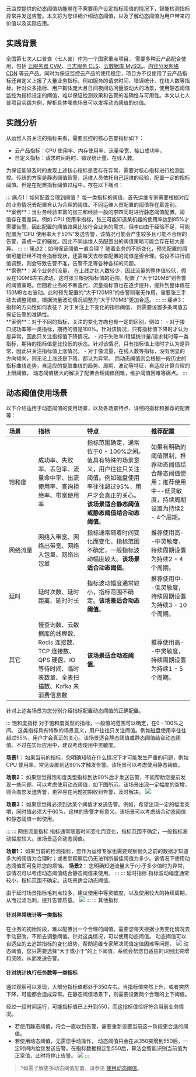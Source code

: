 云监控提供的动态阈值功能够在不需要用户设定指标阈值的情况下，智能检测指标异常并发送告警。本文将为您详细介绍动态阈值，以及了解动态阈值为用户带来的价值以及实际应用。

## 实践背景

全国第七次人口普查（七人普）作为一个国家重点项目， 需要多种云产品配合使用，包括 [云服务器 CVM](https://cloud.tencent.com/document/product/213)、[日志服务 CLS](https://cloud.tencent.com/document/product/614)、[云数据库 MySQL](https://cloud.tencent.com/document/product/236)、[内容分发网络 CDN](https://cloud.tencent.com/document/product/228) 等云产品。同时为保证监控云产品的使用稳定，项目方不仅使用了云产品指标还自定义上报了大量业务指标，例如服务的请求时间、错误统计、在线人数等指标。针对众多指标、用户群体庞大且日间夜间访问量波动大的场景，使用静态阈值监控为指标设定的阈值，难以保证检测效果和告警的准确性与可用性。本文以七人普项目实践为例，解析具体哪些场景可以发挥动态阈值的价值。 


## 实践分析

从运维人员关注的指标来看，需要监控的核心告警指标如下：

- 云产品指标：CPU 使用率、内存使用率、流量带宽、接口成功率。
- 自定义指标：请求时间耗时、错误统计量、在线人数。

为保证能够及时的发现上述核心指标是否存在异常，需要对核心指标进行检测监控。传统的方案是静态阈值告警，运维人员依托自己运维的经验，配置一定的指标阈值。但是在配置指标阈值过程中，存在以下痛点：

<dx-accordion>
::: 痛点1：如何配置合理到阈值？
每一类指标的阈值，首先运维专家需要根据对应的业务情况去配置自认为合理的阈值。不同运维人员配置的阈值存在着差别。<br>
**案例**：当业务经验丰富的张三和经验一般的李四同时进行静态阈值配置，阈值存在着差异。例如 CPU 使用率指标，张三可能知道某机器的使用率达到85%才需要告警，因此配置的阈值效果比较符合业务的需求。但李四由于经验不足，可能配置为“CPU 使用率大于50%”发送告警，该情况可能会产生较多且可能不合理的告警，造成一定的骚扰。因此不同运维人员配置出的阈值策略可能会存在较大差异。
:::
::: 痛点2：如何保证阈值一直合理？
随着业务的不断变化，预先配置的阈值可能已经不符合指标现状，还需每天去检查配置的阈值是否合理。假设不进行阈值调整，则会导致告警不准，告警不足等各种各样的问题。<br>
**案例**：某个业务的流量， 在上线之初人数较少，因此流量的整体值较低，假设在100MB左右波动，这时张三根据指标值的范围，配置了“大于120MB”则告警的阈值策略。但随着业务的不断迭代，流量指标值也在逐步提升，提升到整体值在150MB左右波动。此时预先配置的“大于120MB”的告警则毫无作用，需要张三手动去调整阈值，根据流量波动情况调整为“大于170MB”更加合适。 
:::
::: 痛点3：指标的方向性如何表征？
对于关注上下变化的指标阈值， 则需要设置多条阈值去保证告警的准确性。<br> 
**案例**：对于不同的指标，关注的变化方向也有一定的区别，例如：
- 对于接口成功率等一类指标，期待的值是100%。针对该情况，只有指标值下降时才认为是异常，因此只关注指标值下降情况。
- 对于失败率/错误统计量/请求耗时等一类指标，期待的指标值是比较低的状态。针对该情况，只有指标值上涨时才认为是异常，因此只关注指标值上涨情况。
- 对于像流量，在线人数等指标，没有明显的方向倾向，则无论上涨还是下降，都认为异常。 
  而动态阈值则会根据一段历史的指标曲线走势，自适应的提取曲线的趋势、周期、波动等特征，自适应计算合理的上限阈值。 动态阈值极大的解决了配置合理阈值困难，维护阈值困难等痛点。
  :::
  </dx-accordion>



## 动态阈值使用场景

以下介绍适用于动态阈值的使用场景，以及各场景特点、详细的指标和推荐的配置等：



| 场景                  | 指标                                                         | 特点                                                         | 推荐配置                                                     |
| :-------------------- | :----------------------------------------------------------- | :----------------------------------------------------------- | :----------------------------------------------------------- |
| <nobr>饱和度</nobr>   | 成功率、失败率、丢包率、流量命中率、出流使用率、查询拒绝率、带宽使用率 | 指标范围确定，通常位于0 - 100%之间。值具有特殊的场景意义，用户往往只关注阈值。例如磁盘使用率往往超过95%，用户才会真正的关心。**该场景适合静态阈值或静态阈值结合动态阈值**。 | 如果有明确的阈值限制，推荐动态阈值结合静态阈值使用；推荐使用中--低灵敏度，持续周期设置为持续2 - 4个周期。 |
| <nobr>网络流量</nobr> | 网络入带宽、网络出带宽、网络入包量、网络出包量               | 指标通常随着时间变化而变化，指标范围不确定，一般指标波动幅度较大。**该场景适合动态阈值**。 | 推荐使用高--中灵敏度，持续周期设置为持续2 - 4个周期。        |
| 延时                  | 延时次数、延时距离、延时时长                                 | 指标波动幅度通常较小，指标范围不确定。**该场景适合动态阈值**。 | 推荐使用中--低灵敏度，持续周期设置为持续3 - 10个周期。       |
| 其它                  | 慢查询数、云数据库的线程数、Redis 连接数、TCP 连接数、QPS 硬盘、IO 等待时间、临时表数量、全表扫描数、Kafka 未消费信息数 | **该场景适合动态阈值**。                                     | 推荐使用高--中灵敏度，持续周期设置为持续1 - 5个周期。        |


针对上述各场景为您分别介绍指标配置动态阈值的正确配置。 

<dx-tabs>
::: 饱和度指标
对于饱和度类型的指标，一般值的范围可以确定，在0 - 100%之间。 这类指标具有特殊的场景意义，用户往往只关注阈值。例如磁盘使用率往往超过95%，用户才会真正的关心。该场景适合静态阈值或静态阈值结合动态阈值。不过在实际应用中，建议考虑使用中灵敏度。

**场景1：** 如果当前的指标，您明确知晓在什么情况下才可能发生严重的问题，例如 CPU 使用率，常见设置到达90%才触发告警。该场景可以考虑使用静态阈值。

**场景2：** 如果您觉得饱和度类型指标到达90%后才发送告警，不能帮助您提前发现一些问题，可以考虑使用动态阈值，如下图所示。该场景出现一定幅度的突增，则会向您发送告警，更容易在问题初期收到告警，及时解决。
![](https://main.qcloudimg.com/raw/7c6d6f10a89081d34f11e43daae61b5c.jpg)

**场景3：** 如果您觉得必须到达某个阈值才发送告警。例如，希望出现一定的幅度突增，同时值必须大于60%，这样的告警才有意义。该场景可以考虑结合动态阈值和静态阈值一起使用。 

:::
::: 网络流量指标
指标通常随着时间变化而变化，指标范围不确定，一般指标波动幅度较大。该场景适合动态阈值。

**场景1：** 如果当前的检测指标，您作为运维专家也需要观察很久之前的数据才知道多大的阈值为合理时；或者您观察后仍无法判断最佳阈值为多少。该情况下使用动态阈值即可免除您的烦恼。 
**场景2：** 您明确知道流量大于/小于多少值时为异常，该情况可以考虑动态阈值结合静态阈值来使用。
:::
::: 延时指标
指标波动幅度通常较小，指标范围不确定。该场景适合动态阈值。

由于延时场景指标毛刺点较多，建议使用中等灵敏度，以及使用较大的持续周期，从而过滤毛刺，提升告警质量。
![](https://main.qcloudimg.com/raw/acd6208a0d56304d3cec1956d01ddb33.jpg)
:::
::: 其他指标
#### 针对异常统计等一类指标
在业务的初始阶段，难以配置出一个合理的阈值。需要您每天根据业务变化情况去手动更改，不断去调整阈值。针对这类情况，可以使用动态阈值。
动态阈值可以自适应的去追踪指标的变化趋势。帮助运维专家解决阈值定值困难等问题。
![](https://main.qcloudimg.com/raw/b6fcd79524f6c1d01fab5d511449570b.png)
动态阈值，您只需要选择“大于或小于”的上下阈值，系统会帮您自适应的识别出突增和突降，从而发送告警。

#### 针对统计执行任务数等一类指标
通过观察可以发现，大部分指标值都处于350左右。当指标值突然上升，或者突然下降，可能都会造成异常。在静态阈值场景下，则需要设置两个合理的上下阈值。

 经过一段时间运行，可能指标值已上升到550，而这指标值恰好符合当前业务情况。
 - 若使用静态阈值，将会一直收到告警，需要重新设置当前这一阶段更合适的阈值。
 - 若使用动态阈值，无需您手动操作， 动态阈值只会在从350突增到550后，一定时间内给您发送告警。在指标数据稳定到550后，算法会智能识别当前值为正常值，此时将停止告警。 
![](https://main.qcloudimg.com/raw/c8bddfb61dfc1d23207f425f7cfc604d.png)
 :::
> </dx-tabs>

>?如需了解更多动态阈值配置，请参见 [使用动态阈值](https://cloud.tencent.com/document/product/248/50694)。
